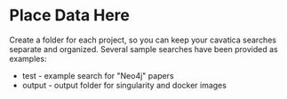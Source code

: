 # Place Data Here

Create a folder for each project, so you can keep your cavatica searches separate and organized. Several sample searches have been provided as examples:

* test - example search for "Neo4j" papers
* output - output folder for singularity and docker images


